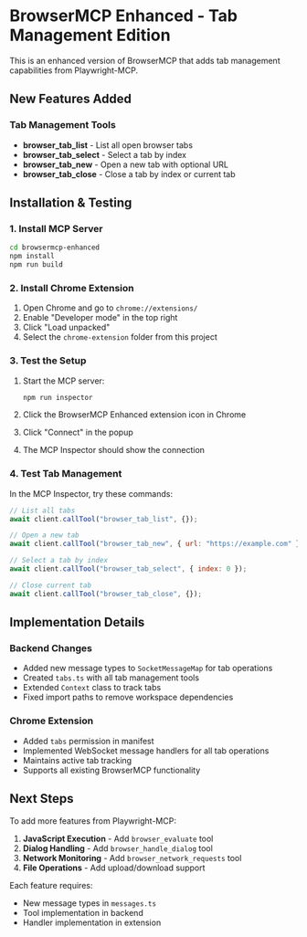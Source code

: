 # BrowserMCP Enhanced - Tab Management Edition

This is an enhanced version of BrowserMCP that adds tab management capabilities from Playwright-MCP.

## New Features Added

### Tab Management Tools
- **browser_tab_list** - List all open browser tabs
- **browser_tab_select** - Select a tab by index
- **browser_tab_new** - Open a new tab with optional URL
- **browser_tab_close** - Close a tab by index or current tab

## Installation & Testing

### 1. Install MCP Server
```bash
cd browsermcp-enhanced
npm install
npm run build
```

### 2. Install Chrome Extension
1. Open Chrome and go to `chrome://extensions/`
2. Enable "Developer mode" in the top right
3. Click "Load unpacked"
4. Select the `chrome-extension` folder from this project

### 3. Test the Setup
1. Start the MCP server:
   ```bash
   npm run inspector
   ```

2. Click the BrowserMCP Enhanced extension icon in Chrome
3. Click "Connect" in the popup
4. The MCP Inspector should show the connection

### 4. Test Tab Management
In the MCP Inspector, try these commands:

```javascript
// List all tabs
await client.callTool("browser_tab_list", {});

// Open a new tab
await client.callTool("browser_tab_new", { url: "https://example.com" });

// Select a tab by index
await client.callTool("browser_tab_select", { index: 0 });

// Close current tab
await client.callTool("browser_tab_close", {});
```

## Implementation Details

### Backend Changes
- Added new message types to `SocketMessageMap` for tab operations
- Created `tabs.ts` with all tab management tools
- Extended `Context` class to track tabs
- Fixed import paths to remove workspace dependencies

### Chrome Extension
- Added `tabs` permission in manifest
- Implemented WebSocket message handlers for all tab operations
- Maintains active tab tracking
- Supports all existing BrowserMCP functionality

## Next Steps

To add more features from Playwright-MCP:

1. **JavaScript Execution** - Add `browser_evaluate` tool
2. **Dialog Handling** - Add `browser_handle_dialog` tool  
3. **Network Monitoring** - Add `browser_network_requests` tool
4. **File Operations** - Add upload/download support

Each feature requires:
- New message types in `messages.ts`
- Tool implementation in backend
- Handler implementation in extension